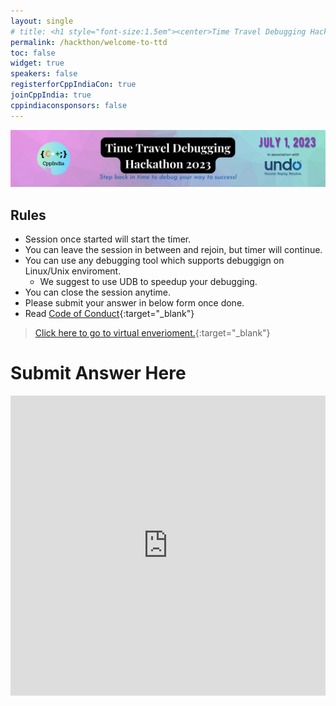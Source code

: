 ```yaml
---
layout: single
# title: <h1 style="font-size:1.5em"><center>Time Travel Debugging Hackathon 2023</center></h1><center><p style="font-size:1em">Step back in time to debug your way to success!</p><center>
permalink: /hackthon/welcome-to-ttd
toc: false
widget: true
speakers: false
registerforCppIndiaCon: true
joinCppIndia: true
cppindiaconsponsors: false
---
```


<!-- [![Time Travel Debugging Hackathon](/assets/images/hackathon/hackathon.png "Time Travel Debugging Hackathon")](/hackthon/hackathon-reg-form) -->
<!-- <a href="/hackthon/hackathon-reg-form">
  <img src="/assets/images/hackathon/hackathon.png" alt="Time Travel Debugging Hackathon" title="Time Travel Debugging Hackathon" width="200" height="150">
</a> -->

<!-- <center><a href="/hackthon/hackathon-reg-form">
  <img src="/assets/images/hackathon/hackathon.png" alt="Time Travel Debugging Hackathon" title="Time Travel Debugging Hackathon" style="width: 75%;">
  </a></center> -->
  [![CppIndiaCon](/assets/images/hackathon/TTD.png "TTD Hackathon 2023")](/hackthon/hackathon2023)

## Rules
- Session once started will start the timer.
- You can leave the session in between and rejoin, but timer will continue.
- You can use any debugging tool which supports debuggign on Linux/Unix enviroment.
    - We suggest to use UDB to speedup your debugging.
- You can close the session anytime.
- Please submit your answer in below form once done.
- Read [Code of Conduct](/CodeOfConduct/codeofconduct){:target="_blank"}

> [Click here to go to virtual enverioment.](https://undo-university.appsembler.com/event/liverecorder-lab/){:target="_blank"}

# Submit Answer Here
<iframe width="640px" height= "480px" src= "https://forms.office.com/Pages/ResponsePage.aspx?id=Jn9TZ3Xd6kqTEsg3rhHIIAuRMnTbm4dDnnjVyAfKrhJUNUFKUDk2WFY3SFFMNldLSExZOEI3VDQ5SC4u&embed=true" frameborder= "0" marginwidth= "0" marginheight= "0" style= "border: none; max-width:100%; max-height:100vh" allowfullscreen webkitallowfullscreen mozallowfullscreen msallowfullscreen> </iframe>


<pre>










<!-- [![Undo](/assets/images/hackathon/hackathon.png "Undo")](https://undo.io/){:target="_blank"} -->
<!-- # About [![Undo](/assets/images/hackathon/undo.png "Undo")](https://undo.io/){:target="_blank"} -->






</pre>